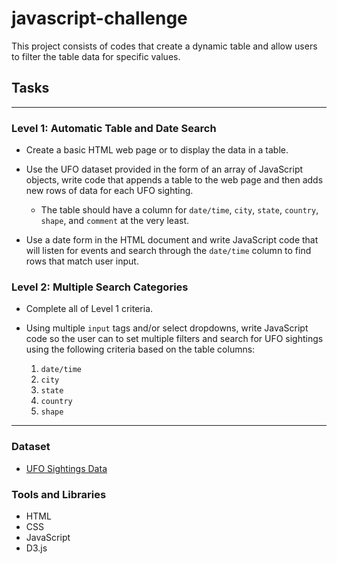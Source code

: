 # javascript-challenge

This project consists of codes that create a dynamic table and allow users to filter the table data for specific values.

## Tasks

- - -

### Level 1: Automatic Table and Date Search

* Create a basic HTML web page or to display the data in a table.

* Use the UFO dataset provided in the form of an array of JavaScript objects, write code that appends a table to the web page and then adds new rows of data for each UFO sighting.

  * The table should have a column for `date/time`, `city`, `state`, `country`, `shape`, and `comment` at the very least.

* Use a date form in the HTML document and write JavaScript code that will listen for events and search through the `date/time` column to find rows that match user input.

### Level 2: Multiple Search Categories

* Complete all of Level 1 criteria.

* Using multiple `input` tags and/or select dropdowns, write JavaScript code so the user can to set multiple filters and search for UFO sightings using the following criteria based on the table columns:

  1. `date/time`
  2. `city`
  3. `state`
  4. `country`
  5. `shape`

- - -

### Dataset

* [UFO Sightings Data](StarterCode/static/js/data.js)

### Tools and Libraries

- HTML
- CSS
- JavaScript
- D3.js

